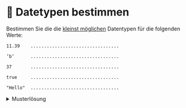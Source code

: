 # 📝 Datetypen bestimmen

Bestimmen Sie die die <u>kleinst möglichen</u> Datentypen für die folgenden
Werte:

```
11.39    .................................

‘b‘      .................................

37       .................................

true     .................................

"Hello"  .................................
```

<details>
<summary>Musterlösung</summary>

In gleicher Reihenfolge wie die Aufgabe:

- `float` _(`double` ist nicht die kleinst mögliche)_
- `char`
- `byte` _(`short`, `int` oder `long` sind nicht die kleinst möglichen)_
- `boolean`
- `String`

</details>
